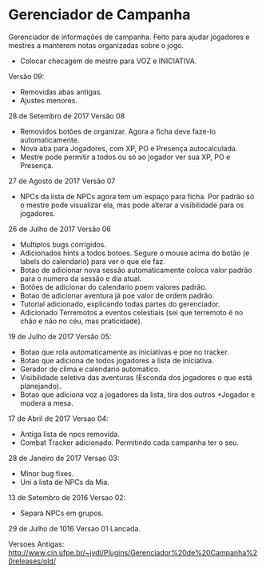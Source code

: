 # Gerenciador de Campanha
Gerenciador de informações de campanha. Feito para ajudar jogadores e mestres a manterem notas organizadas sobre o jogo. 
+ Colocar checagem de mestre para VOZ e INICIATIVA.

Versão 09:
* Removidas abas antigas. 
* Ajustes menores. 

28 de Setembro de 2017
Versão 08
* Removidos botões de organizar. Agora a ficha deve faze-lo automaticamente. 
* Nova aba para Jogadores, com XP, PO e Presença autocalculada. 
* Mestre pode permitir a todos ou só ao jogador ver sua XP, PO e Presença. 

27 de Agosto de 2017
Versão 07
* NPCs da lista de NPCs agora tem um espaço para ficha. Por padrão só o mestre pode visualizar ela, mas pode alterar a visibilidade para os jogadores. 

26 de Julho de 2017
Versão 06
* Multiplos bugs corrigidos. 
* Adicionados hints a todos botoes. Segure o mouse acima do botão (e labels do calendario) para ver o que ele faz. 
* Botao de adicionar nova sessão automaticamente coloca valor padrão para o numero da sessão e dia atual. 
* Botões de adicionar do calendario poem valores padrão. 
* Botao de adicionar aventura já poe valor de ordem padrão.
* Tutorial adicionado, explicando todas partes do gerenciador.
* Adicionado Terremotos a eventos celestiais (sei que terremoto é no chão e não no céu, mas praticidade).

19 de Julho de 2017
Versão 05:
* Botao que rola automaticamente as iniciativas e poe no tracker. 
* Botao que adiciona de todos jogadores a lista de iniciativa. 
* Gerador de clima e calendario automatico. 
* Visibilidade seletiva das aventuras (Esconda dos jogadores o que está planejando). 
* Botao que adiciona voz a jogadores da lista, tira dos outros +Jogador e modera a mesa. 

17 de Abril de 2017
Versao 04:
* Antiga lista de npcs removida. 
* Combat Tracker adicionado. Permitindo cada campanha ter o seu. 

28 de Janeiro de 2017
Versao 03:
* Minor bug fixes. 
* Uni a lista de NPCs da Mia.

13 de Setembro de 2016
Versao 02:
* Separa NPCs em grupos. 

29 de Julho de 1016
Versao 01 Lancada. 

Versoes Antigas:
http://www.cin.ufpe.br/~jvdl/Plugins/Gerenciador%20de%20Campanha%20releases/old/
